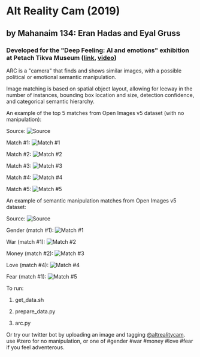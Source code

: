 # Alt Reality Cam (2019)
## by Mahanaim 134: Eran Hadas and Eyal Gruss
### Developed for the "Deep Feeling: AI and emotions" exhibition at Petach Tikva Museum ([link](http://www.petachtikvamuseum.com/en/Exhibitions.aspx?aid=5007&eid=4987), [video](https://youtu.be/5QBdj40ZQ-Y))

ARC is a "camera" that finds and shows similar images, with a possible political or emotional semantic manipulation.

Image matching is based on spatial object layout, allowing for leeway in the number of instances, bounding box location and size, detection confidence, and categorical semantic hierarchy.

An example of the top 5 matches from Open Images v5 dataset (with no manipulation):

Source:
![Source](https://github.com/eyaler/alt-reality-cam/raw/master/demo/1/input_overlay.jpg "Source")

Match #1:
![Match #1](https://github.com/eyaler/alt-reality-cam/raw/master/demo/1/bias0_img1_overlay.jpg "Match #1")

Match #2:
![Match #2](https://github.com/eyaler/alt-reality-cam/raw/master/demo/1/bias0_img2_overlay.jpg "Match #2")

Match #3:
![Match #3](https://github.com/eyaler/alt-reality-cam/raw/master/demo/1/bias0_img3_overlay.jpg "Match #3")

Match #4:
![Match #4](https://github.com/eyaler/alt-reality-cam/raw/master/demo/1/bias0_img4_overlay.jpg "Match #4")

Match #5:
![Match #5](https://github.com/eyaler/alt-reality-cam/raw/master/demo/1/bias0_img5_overlay.jpg "Match #5")

An example of semantic manipulation matches from Open Images v5 dataset:

Source:
![Source](https://github.com/eyaler/alt-reality-cam/raw/master/demo/2/input_overlay.jpg "Source")

Gender (match #1):
![Match #1](https://github.com/eyaler/alt-reality-cam/raw/master/demo/2/bias1_img1_overlay.jpg "Gender (match #1)")

War (match #1):
![Match #2](https://github.com/eyaler/alt-reality-cam/raw/master/demo/2/bias2_img1_overlay.jpg "War (match #1)")

Money (match #2):
![Match #3](https://github.com/eyaler/alt-reality-cam/raw/master/demo/2/bias3_img2_overlay.jpg "Money (match #2)")

Love (match #4):
![Match #4](https://github.com/eyaler/alt-reality-cam/raw/master/demo/2/bias4_img4_overlay.jpg "Love (match #4)")

Fear (match #1):
![Match #5](https://github.com/eyaler/alt-reality-cam/raw/master/demo/2/bias5_img1_overlay.jpg "Fear (match #1)")


To run:

1) get_data.sh

2) prepare_data.py

3) arc.py

Or try our twitter bot by uploading an image and tagging [@altrealitycam](https://twitter.com/altrealitycam). use #zero for no manipulation, or one of #gender #war #money #love #fear if you feel adventerous. 